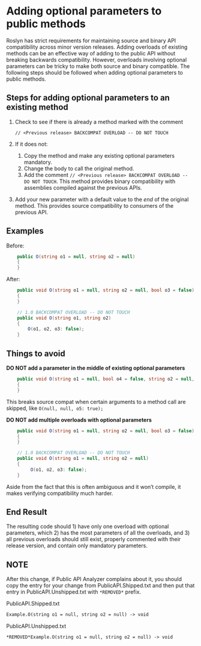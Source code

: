 
# Adding optional parameters to public methods #

Roslyn has strict requirements for maintaining source and binary API compatibility across minor version releases.
Adding overloads of existing methods can be an effective way of adding to the public API without breaking
backwards compatibility. However, overloads involving optional parameters can be tricky to make both source
and binary compatible. The following steps should be followed when adding optional parameters to public methods.

## Steps for adding optional parameters to an existing method ##

1.	Check to see if there is already a method marked with the comment 
    
    ```
    // <Previous release> BACKCOMPAT OVERLOAD -- DO NOT TOUCH
    ```
2.	If it does not:
    1. Copy the method and make any existing optional parameters mandatory. 
    2. Change the body to call the original method. 
    3. Add the comment `// <Previous release> BACKCOMPAT OVERLOAD -- DO NOT TOUCH`. 
       This method provides binary compatibility with assemblies compiled against the previous APIs.
3.	Add your new parameter with a default value to the *end* of the original method. 
    This provides source compatibility to consumers of the previous API. 

## Examples ##

Before:
```csharp
    public O(string o1 = null, string o2 = null)
    {
    }
```

After:

```csharp
    public void O(string o1 = null, string o2 = null, bool o3 = false)
    {
    }

    // 1.0 BACKCOMPAT OVERLOAD -- DO NOT TOUCH
    public void O(string o1, string o2)
    {
        O(o1, o2, o3: false);
    }
```

## Things to avoid ##

**DO NOT add a parameter in the middle of existing optional parameters**

```csharp
    public void O(string o1 = null, bool o4 = false, string o2 = null, bool o3 = false, bool o5 = false)
    {
    }
```

This breaks source compat when certain arguments to a method call are skipped, like `O(null, null, o5: true);`

**DO NOT add multiple overloads with optional parameters**

```csharp
    public void O(string o1 = null, string o2 = null, bool o3 = false)
    {
    }

    // 1.0 BACKCOMPAT OVERLOAD -- DO NOT TOUCH
    public void O(string o1 = null, string o2 = null)
    {
         O(o1, o2, o3: false);
    }
```

Aside from the fact that this is often ambiguous and it won’t compile, it makes verifying
compatibility much harder.

## End Result ##

The resulting code should 1) have only one overload with optional parameters, which 2) has the 
most parameters of all the overloads, and 3) all previous overloads should still exist, 
properly commented with their release version, and contain only mandatory parameters.

## NOTE ##

After this change, if Public API Analyzer complains about it, you should copy the entry for your change from PublicAPI.Shipped.txt and then put that entry in PublicAPI.Unshipped.txt with `*REMOVED*` prefix.

PublicAPI.Shipped.txt

``` txt
Example.O(string o1 = null, string o2 = null) -> void
```

PublicAPI.Unshipped.txt

``` txt
*REMOVED*Example.O(string o1 = null, string o2 = null) -> void
```
